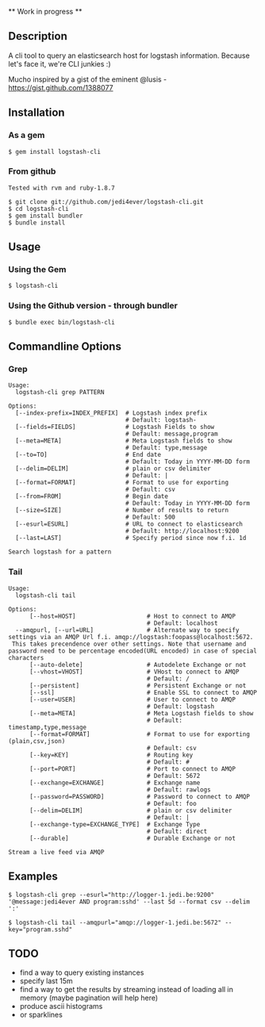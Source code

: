 ** Work in progress **

## Description

A cli tool to query an elasticsearch host for logstash information.
Because let's face it, we're CLI junkies :)

Mucho inspired by a gist of the eminent @lusis - <https://gist.github.com/1388077>

## Installation
### As a gem

    $ gem install logstash-cli

### From github

    Tested with rvm and ruby-1.8.7

    $ git clone git://github.com/jedi4ever/logstash-cli.git
    $ cd logstash-cli
    $ gem install bundler
    $ bundle install

## Usage

### Using the Gem

    $ logstash-cli

### Using the Github version - through bundler

    $ bundle exec bin/logstash-cli 

## Commandline Options

### Grep

    Usage:
      logstash-cli grep PATTERN

    Options:
      [--index-prefix=INDEX_PREFIX]  # Logstash index prefix
                                     # Default: logstash-
      [--fields=FIELDS]              # Logstash Fields to show
                                     # Default: message,program
      [--meta=META]                  # Meta Logstash fields to show
                                     # Default: type,message
      [--to=TO]                      # End date
                                     # Default: Today in YYYY-MM-DD form
      [--delim=DELIM]                # plain or csv delimiter
                                     # Default: |
      [--format=FORMAT]              # Format to use for exporting
                                     # Default: csv
      [--from=FROM]                  # Begin date
                                     # Default: Today in YYYY-MM-DD form
      [--size=SIZE]                  # Number of results to return
                                     # Default: 500
      [--esurl=ESURL]                # URL to connect to elasticsearch
                                     # Default: http://localhost:9200
      [--last=LAST]                  # Specify period since now f.i. 1d

    Search logstash for a pattern

### Tail

    Usage:
      logstash-cli tail

    Options:
          [--host=HOST]                    # Host to connect to AMQP
                                           # Default: localhost
      --amqpurl, [--url=URL]               # Alternate way to specify settings via an AMQP Url f.i. amqp://logstash:foopass@localhost:5672. 
     This takes precendence over other settings. Note that username and password need to be percentage encoded(URL encoded) in case of special characters
          [--auto-delete]                  # Autodelete Exchange or not
          [--vhost=VHOST]                  # VHost to connect to AMQP
                                           # Default: /
          [--persistent]                   # Persistent Exchange or not
          [--ssl]                          # Enable SSL to connect to AMQP
          [--user=USER]                    # User to connect to AMQP
                                           # Default: logstash
          [--meta=META]                    # Meta Logstash fields to show
                                           # Default: timestamp,type,message
          [--format=FORMAT]                # Format to use for exporting (plain,csv,json)
                                           # Default: csv
          [--key=KEY]                      # Routing key
                                           # Default: #
          [--port=PORT]                    # Port to connect to AMQP
                                           # Default: 5672
          [--exchange=EXCHANGE]            # Exchange name
                                           # Default: rawlogs
          [--password=PASSWORD]            # Password to connect to AMQP
                                           # Default: foo
          [--delim=DELIM]                  # plain or csv delimiter
                                           # Default: |
          [--exchange-type=EXCHANGE_TYPE]  # Exchange Type
                                           # Default: direct
          [--durable]                      # Durable Exchange or not

    Stream a live feed via AMQP


## Examples

    $ logstash-cli grep --esurl="http://logger-1.jedi.be:9200" '@message:jedi4ever AND program:sshd' --last 5d --format csv --delim ':'

    $ logstash-cli tail --amqpurl="amqp://logger-1.jedi.be:5672" --key="program.sshd"

## TODO

- find a way to query existing instances
- specify last 15m 
- find a way to get the results by streaming instead of loading all in memory (maybe pagination will help here)
- produce ascii histograms
- or sparklines
